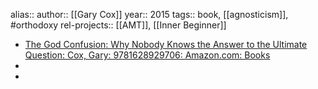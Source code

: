 alias::
author:: [[Gary Cox]]
year:: 2015
tags:: book, [[agnosticism]], #orthodoxy
rel-projects:: [[AMT]], [[Inner Beginner]]

- [The God Confusion: Why Nobody Knows the Answer to the Ultimate Question: Cox, Gary: 9781628929706: Amazon.com: Books](https://www.amazon.com/God-Confusion-Nobody-Ultimate-Question/dp/1628929707)
-
-
